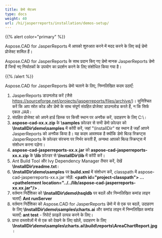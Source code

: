 ```yaml
---
title: डेमो सेटअप
type: docs
weight: 40
url: /hi/jasperreports/installation/demos-setup/
---
```


{{% alert color="primary" %}}

Aspose.CAD for JasperReports में आपको शुरुआत करने में मदद करने के लिए कई डेमो प्रोजेक्ट शामिल हैं।

Aspose.CAD for JasperReports के साथ प्रदान किए गए डेमो मानक JasperReports डेमो हैं जिन्हें नए निर्यातकों के उपयोग का प्रदर्शन करने के लिए संशोधित किया गया है।

{{% /alert %}}

Aspose.CAD for JasperReports डेमो चलाने के लिए, निम्नलिखित कदम उठाएँ:

1. JasperReports डाउनलोड करें (जैसे https://sourceforge.net/projects/jasperreports/files/archive/)। सुनिश्चित करें कि आप स्रोत कोड और डेमो के साथ संपूर्ण संग्रहित प्रोजेक्ट डाउनलोड करते हैं, न कि सिर्फ एकल JAR।
1. संग्रहित प्रोजेक्ट को अपने हार्ड डिस्क पर किसी स्थान पर अनपैक करें, उदाहरण के लिए C:\।
1. **aspose-cad-xx.x.zip** के **\samples** फ़ोल्डर से सभी डेमो फ़ोल्डर को **\InstallDir\demo\samples** में कॉपी करें, जहां "\InstallDir" वह स्थान है जहाँ आपने JasperReports को अनपैक किया है। यह कदम आवश्यक है क्योंकि डेमो बिल्ड स्क्रिप्ट्स JasperReports के फ़ोल्डर संरचना पर निर्भर करती हैं, अन्यथा आपको बिल्ड स्क्रिप्ट्स में संशोधन करना पड़ेगा।
1. **aspose-cad-jasperreports-xx.x.jar** को **aspose-cad-jasperreports-xx.x.zip** के **\lib** फ़ोल्डर से **\InstallDir\lib** में कॉपी करें।
1. Ant Build Tool और Ivy Dependency Manager तैयार करें, देखें **\InstallDir\readme.txt**।
1. **\InstallDir\demo\samples** पर **build.xml** में संशोधन करें, classpath में aspose-cad-jasperreports-xx.x.jar जोड़ें:
   **\<path id="project-classpath"> ... \<pathelement location="../../lib/aspose-cad-jasperreports-xx.xx.jar"/> </path>**.
1. वर्तमान निर्देशिका को **\InstallDir\demo\hsqldb** पर बदलें और निम्नलिखित कमांड लाइन चलाएँ:
   **Ant runServer**
1. वर्तमान निर्देशिका को Aspose.CAD for JasperReports डेमो में से एक पर बदलें, उदाहरण के लिए **\InstallDir\demo\samples\charts.ai** और कमांड लाइन में निम्नलिखित कमांड चलाएँ:
   **ant test** - रिपोर्ट फ़ाइलें उत्पन्न करने के लिए।
1. प्राप्त दस्तावेज़ों में से एक को देखने के लिए खोलें, उदाहरण के लिए **\InstallDir\demo\samples\charts.ai\build\reports\AreaChartReport.jpg**।
